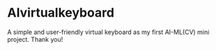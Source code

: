 # AIvirtualkeyboard
A simple and user-friendly virtual keyboard as my first AI-ML(CV) mini project.
Thank you!
